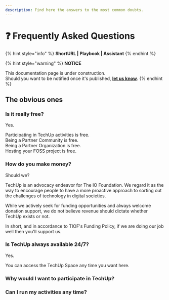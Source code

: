 ```yaml
---
description: Find here the answers to the most common doubts.
---
```


# ❓ Frequently Asked Questions

{% hint style="info" %}
**ShortURL | Playbook | Assistant**
{% endhint %}



{% hint style="warning" %}
**NOTICE**

This documentation page is under construction.\
Should you want to be notified once it's published, [**let us know**](https://tiof.click/TIOFTarianUpdatesService).
{% endhint %}

## The obvious ones

### Is it really free?

Yes.

Participating in TechUp activities is free.\
Being a Partner Community is free.\
Being a Partner Organization is free.\
Hosting your FOSS project is free.

### How do you make money?

Should we?

TechUp is an advocacy endeavor for The IO Foundation. We regard it as the way to encourage people to have a more proactive approach to sorting out the challenges of technology in digital societies.

While we actively seek for funding opportunities and always welcome donation support, we do not believe revenue should dictate whether TechUp exists or not.

In short, and in accordance to TIOF's Funding Policy, if we are doing our job well then you'll support us.



### Is TechUp always available 24/7?

Yes.

You can access the TechUp Space any time you want here.

### Why would I want to participate in TechUp?



### Can I run my activities any time?





